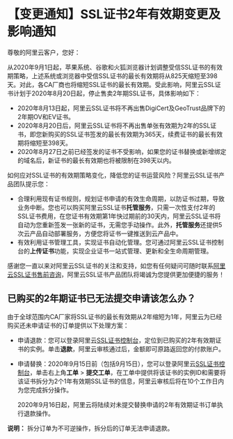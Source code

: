# 【变更通知】SSL证书2年有效期变更及影响通知

尊敬的阿里云客户，您好：

从2020年9月1日起，苹果系统、谷歌和火狐浏览器计划调整受信SSL证书的有效期策略，上述系统或浏览器中受信SSL证书的最长有效期将从825天缩短至398天。对此，各CA厂商也将缩短SSL证书的最长有效期。受此影响，阿里云SSL证书计划于2020年8月20日起，停止售卖2年期SSL证书，具体影响如下：

-   2020年8月13日起，阿里云SSL证书将不再出售DigiCert及GeoTrust品牌下的2年期OV和EV证书。
-   2020年8月20日后，阿里云SSL证书将不再出售单张有效期为2年的SSL证书，即您新购买的SSL证书签发的最长有效期为365天，续费证书的最长有效期将缩短至398天。
-   2020年8月27日之前已经签发的证书不受影响，如果您的证书替换或新增绑定的域名后，新证书的最长有效期也将被限制在398天以内。

如何应对SSL证书的有效期策略变化，降低您的证书运营风险？阿里云SSL证书产品团队提示您：

-   合理利用现有证书规则，规划证书申请的有效生命周期，以防证书过期，导致业务中断。您也可以购买阿里云SSL证书**托管服务**，只需一次性支付2年的SSL证书费用，在您证书有效期第1年快过期前的30天内，阿里云SSL证书将自动为您重新签发一张新的证书，无需您手动操作。此外，**托管服务**还提供5次云产品自动部署服务，方便您将证书一键推送到云产品中。
-   有效利用证书管理工具，实现证书自动化管理。您可通过阿里云SSL证书控制台的**上传证书**功能，实现企业证书一站式管理、更新和全生命周期管理。

感谢您一直以来对阿里云SSL证书的关注和支持，如您有任何疑问可随时联系[阿里云SSL证书售前咨询](https://cschat-ccs.aliyun.com/index.htm?tntInstId=_1PYVLrE&scene=SCE00004939#/)，阿里云SSL证书产品团队将竭诚为您提供更加便捷的服务！

## 已购买的2年期证书已无法提交申请该怎么办？

由于全球范围内CA厂家将SSL证书的最长有效期从2年缩短为1年，阿里云为已经购买还未申请证书的订单提供以下处理方案：

-   申请退款：您可以登录阿里云[SSL证书控制台](https://yundunnext.console.aliyun.com/?p=cas)，定位到已购买的2年有效期证书的实例。单击**退款**，阿里云审核通过后，金额即可原路返回您的付款账户。
-   申请替换：2020年9月15日前（包括9月15日），您可以登录阿里云[SSL证书控制台](https://yundunnext.console.aliyun.com/?p=cas)，单击右上角**工单** \> **提交工单**，在工单中提供将该证书的实例ID和需要将该证书拆分为2个1年有效期SSL证书的信息，阿里云审核后将在10个工作日内为您完成拆分操作。

    2020年9月16日起，阿里云将陆续对未提交替换申请的2年有效期证书订单执行退款操作。


**说明：** 拆分订单为不可逆操作，拆分后的订单无法申请退款。

